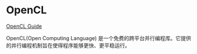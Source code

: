 
# OpenCL

[OpenCL Guide](https://github.com/KhronosGroup/OpenCL-Guide)

OpenCL(Open Computing Language) 是一个免费的跨平台并行编程库。它提供的并行编程机制旨在使得程序能够更快、更平稳运行。
